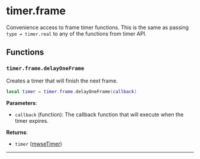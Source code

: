<!---
	This file is autogenerated. Do not edit this file manually. Your changes will be ignored.
	More information: https://github.com/MWSE/MWSE/tree/master/docs
-->

# timer.frame
<div class="search_terms" style="display: none">timer.frame</div>

Convenience access to frame timer functions. This is the same as passing `type = timer.real` to any of the functions from timer API.

## Functions

### `timer.frame.delayOneFrame`
<div class="search_terms" style="display: none">delayoneframe</div>

Creates a timer that will finish the next frame.

```lua
local timer = timer.frame.delayOneFrame(callback)
```

**Parameters**:

* `callback` (function): The callback function that will execute when the timer expires.

**Returns**:

* `timer` ([mwseTimer](../../types/mwseTimer))

***


